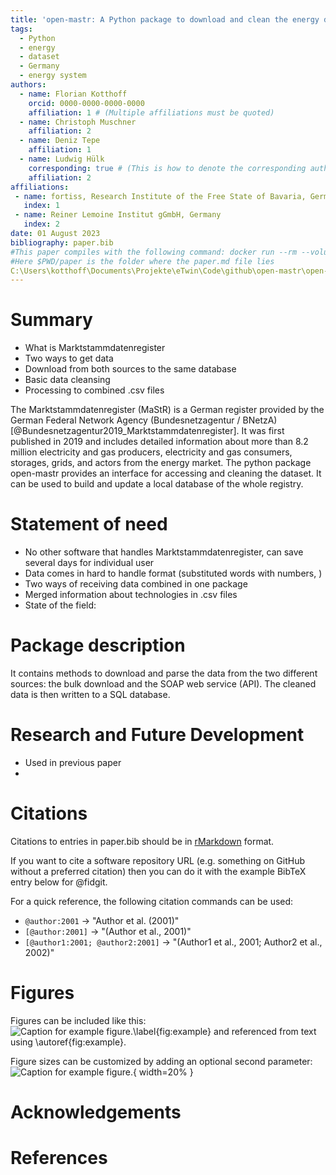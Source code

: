 ```yaml
---
title: 'open-mastr: A Python package to download and clean the energy database Marktstammdatenregister (MaStR)'
tags:
  - Python
  - energy
  - dataset
  - Germany
  - energy system
authors:
  - name: Florian Kotthoff
    orcid: 0000-0000-0000-0000
    affiliation: 1 # (Multiple affiliations must be quoted)
  - name: Christoph Muschner
    affiliation: 2
  - name: Deniz Tepe
    affiliation: 1
  - name: Ludwig Hülk
    corresponding: true # (This is how to denote the corresponding author)
    affiliation: 2
affiliations:
 - name: fortiss, Research Institute of the Free State of Bavaria, Germany
   index: 1
 - name: Reiner Lemoine Institut gGmbH, Germany
   index: 2
date: 01 August 2023
bibliography: paper.bib
#This paper compiles with the following command: docker run --rm --volume $PWD/paper:/data --user $(id -u):$(id -g) --env JOURNAL=joss openjournals/inara
#Here $PWD/paper is the folder where the paper.md file lies
C:\Users\kotthoff\Documents\Projekte\eTwin\Code\github\open-mastr\open-MaStR\open_mastr
---
```


# Summary
- What is Marktstammdatenregister
- Two ways to get data 
- Download from both sources to the same database
- Basic data cleansing
- Processing to combined .csv files

The Marktstammdatenregister (MaStR) is a German register provided by the German Federal Network Agency (Bundesnetzagentur / BNetzA) [@Bundesnetzagentur2019_Marktstammdatenregister].
It was first published in 2019 and includes detailed information about more than 8.2 million electricity and gas producers, electricity and gas consumers, storages, grids, and actors from the energy market.
The python package open-mastr provides an interface for accessing and cleaning the dataset.
It can be used to build and update a local database of the whole registry.


# Statement of need
- No other software that handles Marktstammdatenregister, can save several days for individual user
- Data comes in hard to handle format (substituted words with numbers, )
- Two ways of receiving data combined in one package
- Merged information about technologies in .csv files
- State of the field: 

# Package description
It contains methods to download and parse the data from the two different sources: the bulk download and the SOAP web service (API).
The cleaned data is then written to a SQL database.


# Research and Future Development
- Used in previous paper
- 

# Citations

Citations to entries in paper.bib should be in
[rMarkdown](http://rmarkdown.rstudio.com/authoring_bibliographies_and_citations.html)
format.

If you want to cite a software repository URL (e.g. something on GitHub without a preferred
citation) then you can do it with the example BibTeX entry below for @fidgit.

For a quick reference, the following citation commands can be used:
- `@author:2001`  ->  "Author et al. (2001)"
- `[@author:2001]` -> "(Author et al., 2001)"
- `[@author1:2001; @author2:2001]` -> "(Author1 et al., 2001; Author2 et al., 2002)"

# Figures

Figures can be included like this:
![Caption for example figure.\label{fig:example}](figure.png)
and referenced from text using \autoref{fig:example}.

Figure sizes can be customized by adding an optional second parameter:
![Caption for example figure.](figure.png){ width=20% }

# Acknowledgements



# References
